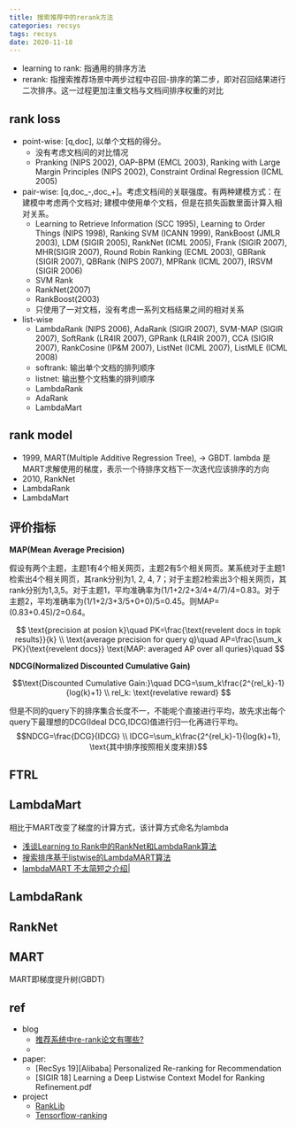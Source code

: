 ```yaml
---
title: 搜索推荐中的rerank方法
categories: recsys
tags: recsys
date: 2020-11-18
---
```


- learning to rank: 指通用的排序方法
- rerank: 指搜索推荐场景中两步过程中召回-排序的第二步，即对召回结果进行二次排序。这一过程更加注重文档与文档间排序权重的对比


## rank loss

- point-wise: [q,doc], 以单个文档的得分。
    - 没有考虑文档间的对比情况
    - Pranking (NIPS 2002), OAP-BPM (EMCL 2003), Ranking with Large Margin Principles (NIPS 2002), Constraint Ordinal Regression (ICML 2005)
- pair-wise: [q,doc_-,doc_+]。考虑文档间的关联强度。有两种建模方式：在建模中考虑两个文档对; 建模中使用单个文档，但是在损失函数里面计算入相对关系。
    - Learning to Retrieve Information (SCC 1995), Learning to Order Things (NIPS 1998), Ranking SVM (ICANN 1999), RankBoost (JMLR 2003), LDM (SIGIR 2005), RankNet (ICML 2005), Frank (SIGIR 2007), MHR(SIGIR 2007), Round Robin Ranking (ECML 2003), GBRank (SIGIR 2007), QBRank (NIPS 2007), MPRank (ICML 2007), IRSVM (SIGIR 2006)
    - SVM Rank
    - RankNet(2007)
    - RankBoost(2003)
    - 只使用了一对文档，没有考虑一系列文档结果之间的相对关系
- list-wise
    - LambdaRank (NIPS 2006), AdaRank (SIGIR 2007), SVM-MAP (SIGIR 2007), SoftRank (LR4IR 2007), GPRank (LR4IR 2007), CCA (SIGIR 2007), RankCosine (IP&M 2007), ListNet (ICML 2007), ListMLE (ICML 2008)
    - softrank: 输出单个文档的排列顺序
    - listnet: 输出整个文档集的排列顺序 
    - LambdaRank
    - AdaRank
    - LambdaMart


## rank model

- 1999, MART(Multiple Additive Regression Tree), -> GBDT. lambda 是MART求解使用的梯度，表示一个待排序文档下一次迭代应该排序的方向
- 2010, RankNet
- LambdaRank
- LambdaMart

## 评价指标

**MAP(Mean Average Precision)**

假设有两个主题，主题1有4个相关网页，主题2有5个相关网页。某系统对于主题1检索出4个相关网页，其rank分别为1, 2, 4, 7；对于主题2检索出3个相关网页，其rank分别为1,3,5。对于主题1，平均准确率为(1/1+2/2+3/4+4/7)/4=0.83。对于主题2，平均准确率为(1/1+2/3+3/5+0+0)/5=0.45。则MAP= (0.83+0.45)/2=0.64。

$$
\text{precision at posion k}\quad PK=\frac{\text{revelent docs in topk results}}{k}    \\
\text{average precision for query q}\quad AP=\frac{\sum_k PK}{\text{revelent docs}}
\text{MAP: averaged AP over all quries}\quad 
$$

**NDCG(Normalized Discounted Cumulative Gain)**

$$\text{Discounted Cumulative Gain:}\quad DCG=\sum_k\frac{2^{rel_k}-1}{log(k)+1}   \\
rel_k: \text{revelative reward} $$

但是不同的query下的排序集合长度不一，不能呢个直接进行平均，故先求出每个query下最理想的DCG(Ideal DCG,IDCG)值进行归一化再进行平均。
$$NDCG=\frac{DCG}{IDCG} \\
IDCG=\sum_k\frac{2^{rel_k}-1}{log(k)+1}, \text{其中排序按照相关度来排}$$

## FTRL

## LambdaMart

相比于MART改变了梯度的计算方式，该计算方式命名为lambda

- [浅谈Learning to Rank中的RankNet和LambdaRank算法](https://zhuanlan.zhihu.com/p/68682607)
- [搜索排序基于listwise的LambdaMART算法](https://zhuanlan.zhihu.com/p/55375160)
- [lambdaMART 不太简短之介绍|](https://liam.page/2016/07/10/a-not-so-simple-introduction-to-lambdamart/)

## LambdaRank

## RankNet


## MART

MART即梯度提升树(GBDT)


## ref 

- blog
    - [推荐系统中re-rank论文有哪些?](https://www.zhihu.com/question/364930489)
    - 
- paper:
    - [RecSys 19][Alibaba] Personalized Re-ranking for Recommendation
    - [SIGIR 18] Learning a Deep Listwise Context Model for Ranking Refinement.pdf
- project
    - [RankLib](https://sourceforge.net/p/lemur/wiki/RankLib/)
    - [Tensorflow-ranking](https://github.com/tensorflow/ranking)